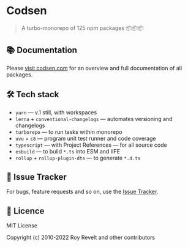 # Codsen

> A turbo-monorepo of 125 npm packages 📦📦📦

## 📚 Documentation

Please [visit codsen.com](https://codsen.com/os/) for an overview and full documentation of all packages.

## 🛠️ Tech stack

- `yarn` — v.1 still, with workspaces
- `lerna` + `conventional-changelogs` — automates versioning and changelogs
- `turborepo` — to run tasks within monorepo
- `uvu` + `c8` — program unit test runner and code coverage
- `typescript` — with Project References — for all source code
- `esbuild` — to build `*.ts` into ESM and IIFE
- `rollup` + `rollup-plugin-dts` — to generate `*.d.ts`

## 🐛 Issue Tracker

For bugs, feature requests and so on, use the [Issue Tracker](https://github.com/codsen/codsen/issues/new/choose).

## 💼 Licence

MIT License

Copyright (c) 2010-2022 Roy Revelt and other contributors
